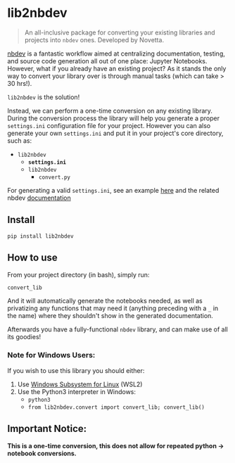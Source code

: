 # lib2nbdev
> An all-inclusive package for converting your existing libraries and projects into `nbdev` ones. Developed by Novetta.


[nbdev](nbdev.fast.ai) is a fantastic workflow aimed at centralizing documentation, testing, and source code generation all out of one place: Jupyter Notebooks. However, what if you already have an existing project? As it stands the only way to convert your library over is through manual tasks (which can take > 30 hrs!). 

`lib2nbdev` is the solution!

Instead, we can perform a one-time conversion on any existing library. During the conversion process the library will help you generate a proper `settings.ini` configuration file for your project. However you can also generate your own `settings.ini` and put it in your project's core directory, such as:

- `lib2nbdev`
  - **`settings.ini`**
  - `lib2nbdev`
    - `convert.py`
    
For generating a valid `settings.ini`, see an example [here](https://github.com/fastai/nbdev_template/blob/master/settings.ini) and the related nbdev [documentation](https://nbdev.fast.ai/tutorial.html#Edit-settings.ini)

## Install

`pip install lib2nbdev`

## How to use

From your project directory (in bash), simply run:

```bash
convert_lib
```

And it will automatically generate the notebooks needed, as well as privatizing any functions that may need it (anything preceding with a `_` in the name) where they shouldn't show in the generated documentation. 

Afterwards you have a fully-functional `nbdev` library, and can make use of all its goodies!

### Note for Windows Users:

If you wish to use this library you should either:

1. Use [Windows Subsystem for Linux](https://docs.microsoft.com/en-us/windows/wsl/install-win10) (WSL2)
2. Use the Python3 interpreter in Windows:
    - `python3`
    - `from lib2nbdev.convert import convert_lib; convert_lib()`

## Important Notice:

**This is a one-time conversion, this does not allow for repeated python -> notebook conversions.**
